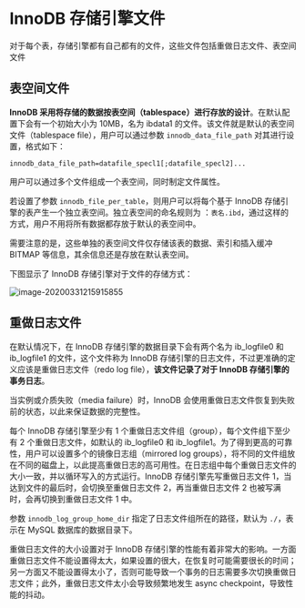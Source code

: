# InnoDB 存储引擎文件

对于每个表，存储引擎都有自己都有的文件，这些文件包括重做日志文件、表空间文件

## 表空间文件

**InnoDB 采用将存储的数据按表空间（tablespace）进行存放的设计**。在默认配置下会有一个初始大小为 10MB，名为 ibdata1 的文件。该文件就是默认的表空间文件（tablespace file），用户可以通过参数 `innodb_data_file_path` 对其进行设置，格式如下：

```
innodb_data_file_path=datafile_specl1[;datafile_specl2]...
```

用户可以通过多个文件组成一个表空间，同时制定文件属性。

若设置了参数 `innodb_file_per_table`，则用户可以将每个基于 InnoDB 存储引擎的表产生一个独立表空间。独立表空间的命名规则为 ：`表名.ibd`，通过这样的方式，用户不用将所有数据都存放于默认的表空间中。

需要注意的是，这些单独的表空间文件仅存储该表的数据、索引和插入缓冲 BITMAP 等信息，其余信息还是存放在默认表空间。

下图显示了 InnoDB 存储引擎对于文件的存储方式：

![image-20200331215915855](https://i.loli.net/2020/03/31/zRGYOS9iFLElkQ6.png)

## 重做日志文件

在默认情况下，在 InnoDB 存储引擎的数据目录下会有两个名为 ib_logfile0 和 ib_logfile1 的文件，这个文件称为 InnoDB 存储引擎的日志文件，不过更准确的定义应该是重做日志文件（redo log file），**该文件记录了对于 InnoDB 存储引擎的事务日志**。

当实例或介质失败（media failure）时，InnoDB 会使用重做日志文件恢复到失败前的状态，以此来保证数据的完整性。

每个 InnoDB 存储引擎至少有 1 个重做日志文件组（group），每个文件组下至少有 2 个重做日志文件，如默认的 ib_logfile0 和 ib_logfile1。为了得到更高的可靠性，用户可以设置多个的镜像日志组（mirrored log groups），将不同的文件组放在不同的磁盘上，以此提高重做日志的高可用性。在日志组中每个重做日志文件的大小一致，并以循环写入的方式运行。InnoDB 存储引擎先写重做日志文件 1，当达到文件的最后时，会切换至重做日志文件 2，再当重做日志文件 2 也被写满时，会再切换到重做日志文件 1 中。

参数 `innodb_log_group_home_dir` 指定了日志文件组所在的路径，默认为 `./`，表示在 MySQL 数据库的数据目录下。

重做日志文件的大小设置对于 InnoDB 存储引擎的性能有着非常大的影响。一方面重做日志文件不能设置得太大，如果设置的很大，在恢复时可能需要很长的时间；另一方面又不能设置得太小了，否则可能导致一个事务的日志需要多次切换重做日志文件；此外，重做日志文件太小会导致频繁地发生 async checkpoint，导致性能的抖动。